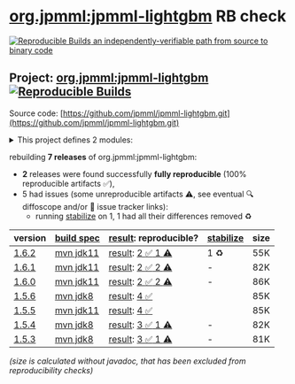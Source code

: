 [org.jpmml:jpmml-lightgbm](https://central.sonatype.com/artifact/org.jpmml/jpmml-lightgbm/versions) RB check
=======

[![Reproducible Builds](https://reproducible-builds.org/images/logos/rb.svg) an independently-verifiable path from source to binary code](https://reproducible-builds.org/)

## Project: [org.jpmml:jpmml-lightgbm](https://central.sonatype.com/artifact/org.jpmml/jpmml-lightgbm/versions) [![Reproducible Builds](https://img.shields.io/endpoint?url=https://raw.githubusercontent.com/jvm-repo-rebuild/reproducible-central/master/content/org/jpmml/jpmml-lightgbm/badge.json)](https://github.com/jvm-repo-rebuild/reproducible-central/blob/master/content/org/jpmml/jpmml-lightgbm/README.md)

Source code: [https://github.com/jpmml/jpmml-lightgbm.git](https://github.com/jpmml/jpmml-lightgbm.git)

<details><summary>This project defines 2 modules:</summary>

* [org.jpmml:jpmml-lightgbm](https://central.sonatype.com/artifact/org.jpmml/jpmml-lightgbm/overview)
* [org.jpmml:pmml-lightgbm](https://central.sonatype.com/artifact/org.jpmml/pmml-lightgbm/overview)
</details>

rebuilding **7 releases** of org.jpmml:jpmml-lightgbm:
- **2** releases were found successfully **fully reproducible** (100% reproducible artifacts :white_check_mark:),
- 5 had issues (some unreproducible artifacts :warning:, see eventual :mag: diffoscope and/or :memo: issue tracker links):
  - running [stabilize](doc/stabilize.md) on 1, 1 had all their differences removed :recycle:

| version | [build spec](/BUILDSPEC.md) | [result](https://reproducible-builds.org/docs/jvm/): reproducible? | [stabilize](https://github.com/google/oss-rebuild/blob/main/cmd/stabilize/README.md) | size |
| -- | --------- | ------ | ------ | -- |
| [1.6.2](https://central.sonatype.com/artifact/org.jpmml/jpmml-lightgbm/1.6.2/pom) | [mvn jdk11](jpmml-lightgbm-1.6.2.buildspec) | [result](jpmml-lightgbm-1.6.2.buildinfo): [2 :white_check_mark:  1 :warning:](jpmml-lightgbm-1.6.2.buildcompare) | 1 :recycle: | 55K |
| [1.6.1](https://central.sonatype.com/artifact/org.jpmml/jpmml-lightgbm/1.6.1/pom) | [mvn jdk11](jpmml-lightgbm-1.6.1.buildspec) | [result](jpmml-lightgbm-1.6.1.buildinfo): [2 :white_check_mark:  2 :warning:](jpmml-lightgbm-1.6.1.buildcompare) | - | 82K |
| [1.6.0](https://central.sonatype.com/artifact/org.jpmml/jpmml-lightgbm/1.6.0/pom) | [mvn jdk11](jpmml-lightgbm-1.6.0.buildspec) | [result](jpmml-lightgbm-1.6.0.buildinfo): [2 :white_check_mark:  2 :warning:](jpmml-lightgbm-1.6.0.buildcompare) | - | 86K |
| [1.5.6](https://central.sonatype.com/artifact/org.jpmml/jpmml-lightgbm/1.5.6/pom) | [mvn jdk8](jpmml-lightgbm-1.5.6.buildspec) | [result](jpmml-lightgbm-1.5.6.buildinfo): [4 :white_check_mark: ](jpmml-lightgbm-1.5.6.buildcompare) | | 85K |
| [1.5.5](https://central.sonatype.com/artifact/org.jpmml/jpmml-lightgbm/1.5.5/pom) | [mvn jdk11](jpmml-lightgbm-1.5.5.buildspec) | [result](jpmml-lightgbm-1.5.5.buildinfo): [4 :white_check_mark: ](jpmml-lightgbm-1.5.5.buildcompare) | | 85K |
| [1.5.4](https://central.sonatype.com/artifact/org.jpmml/jpmml-lightgbm/1.5.4/pom) | [mvn jdk8](jpmml-lightgbm-1.5.4.buildspec) | [result](jpmml-lightgbm-1.5.4.buildinfo): [3 :white_check_mark:  1 :warning:](jpmml-lightgbm-1.5.4.buildcompare) | - | 82K |
| [1.5.3](https://central.sonatype.com/artifact/org.jpmml/jpmml-lightgbm/1.5.3/pom) | [mvn jdk8](jpmml-lightgbm-1.5.3.buildspec) | [result](jpmml-lightgbm-1.5.3.buildinfo): [3 :white_check_mark:  1 :warning:](jpmml-lightgbm-1.5.3.buildcompare) | - | 81K |

<i>(size is calculated without javadoc, that has been excluded from reproducibility checks)</i>
